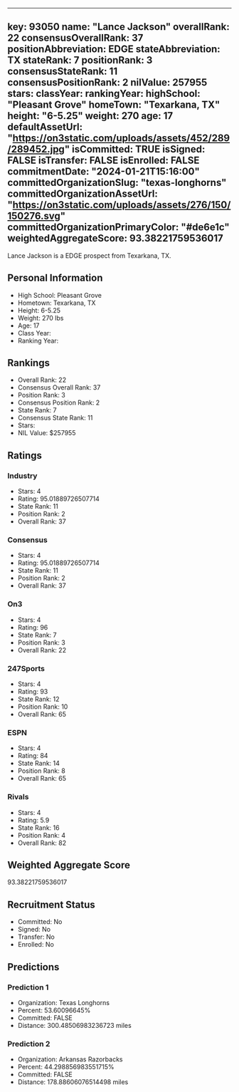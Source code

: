 ---
  key: 93050
  name: "Lance Jackson"
  overallRank: 22
  consensusOverallRank: 37
  positionAbbreviation: EDGE
  stateAbbreviation: TX
  stateRank: 7
  positionRank: 3
  consensusStateRank: 11
  consensusPositionRank: 2
  nilValue: 257955
  stars: 
  classYear: 
  rankingYear: 
  highSchool: "Pleasant Grove"
  homeTown: "Texarkana, TX"
  height: "6-5.25"
  weight: 270
  age: 17
  defaultAssetUrl: "https://on3static.com/uploads/assets/452/289/289452.jpg"
  isCommitted: TRUE
  isSigned: FALSE
  isTransfer: FALSE
  isEnrolled: FALSE
  commitmentDate: "2024-01-21T15:16:00"
  committedOrganizationSlug: "texas-longhorns"
  committedOrganizationAssetUrl: "https://on3static.com/uploads/assets/276/150/150276.svg"
  committedOrganizationPrimaryColor: "#de6e1c"
  weightedAggregateScore: 93.38221759536017
  ---
  
  Lance Jackson is a EDGE prospect from Texarkana, TX.
  
  ## Personal Information
  - High School: Pleasant Grove
  - Hometown: Texarkana, TX
  - Height: 6-5.25
  - Weight: 270 lbs
  - Age: 17
  - Class Year: 
  - Ranking Year: 
  
  ## Rankings
  - Overall Rank: 22
  - Consensus Overall Rank: 37
  - Position Rank: 3
  - Consensus Position Rank: 2
  - State Rank: 7
  - Consensus State Rank: 11
  - Stars: 
  - NIL Value: $257955
  
  ## Ratings
  
  ### Industry
  - Stars: 4
  - Rating: 95.01889726507714
  - State Rank: 11
  - Position Rank: 2
  - Overall Rank: 37
  
  ### Consensus
  - Stars: 4
  - Rating: 95.01889726507714
  - State Rank: 11
  - Position Rank: 2
  - Overall Rank: 37
  
  ### On3
  - Stars: 4
  - Rating: 96
  - State Rank: 7
  - Position Rank: 3
  - Overall Rank: 22
  
  ### 247Sports
  - Stars: 4
  - Rating: 93
  - State Rank: 12
  - Position Rank: 10
  - Overall Rank: 65
  
  ### ESPN
  - Stars: 4
  - Rating: 84
  - State Rank: 14
  - Position Rank: 8
  - Overall Rank: 65
  
  ### Rivals
  - Stars: 4
  - Rating: 5.9
  - State Rank: 16
  - Position Rank: 4
  - Overall Rank: 82
  
  ## Weighted Aggregate Score
  93.38221759536017
  
  ## Recruitment Status
  - Committed: No
  - Signed: No
  - Transfer: No
  - Enrolled: No
  
  
  
  ## Predictions
  
  ### Prediction 1
  - Organization: Texas Longhorns
  - Percent: 53.60096645%
  - Committed: FALSE
  - Distance: 300.48506983236723 miles
  
  ### Prediction 2
  - Organization: Arkansas Razorbacks
  - Percent: 44.298856983551715%
  - Committed: FALSE
  - Distance: 178.88606076514498 miles
  